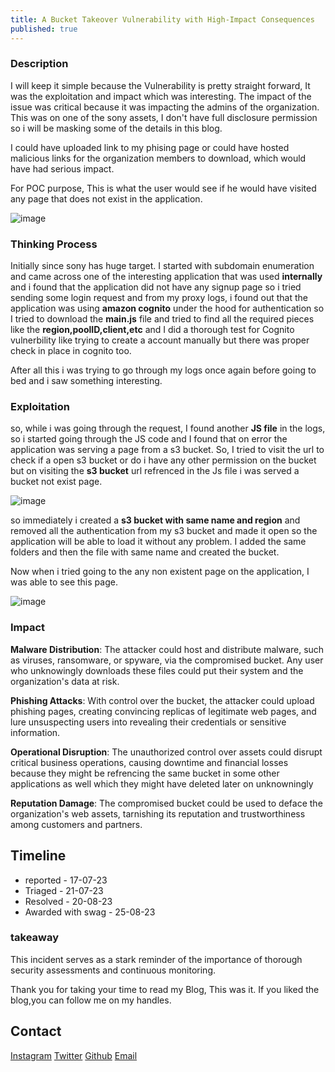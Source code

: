 ```yaml
---
title: A Bucket Takeover Vulnerability with High-Impact Consequences
published: true
---
```


### Description
I will keep it simple because the Vulnerability is pretty straight forward, It was the exploitation and impact which was interesting. The impact of the issue was critical because it was impacting the admins of the organization. This was on one of the sony assets, I don't have full disclosure permission so i will be masking some of the details in this blog.

I could have uploaded link to my phising page or could have hosted malicious links for the organization members to download, which would have had serious impact.

For POC purpose, This is what the user would see if he would have visited any page that does not exist in the application.

![image](https://github.com/Manikeshhhh/Manikeshhhh.github.io/assets/88855149/4cd84816-05c7-4f39-81d2-67759b739659)



### Thinking Process 

Initially since sony has huge target. I started with subdomain enumeration and came across one of the interesting application that was used **internally** and i found that the application did not have any signup page so i tried sending some login request and from my proxy logs, i found out that the application was using **amazon cognito** under the hood for authentication so I tried to download the **main.js** file and tried to find all the required pieces like the **region,poolID,client,etc** and I did a thorough test for Cognito vulnerbility like trying to create a account manually but there was proper check in place in cognito too.

After all this i was trying to go through my logs once again before going to bed and i saw something interesting.

### Exploitation

so, while i was going through the request, I found another **JS file** in the logs, so i started going through the JS code and I found that on error the application was serving a page from a s3 bucket. So, I tried to visit the url to check if a open s3 bucket or do i have any other permission on the bucket but on visiting the **s3 bucket** url refrenced in the Js file i was served a bucket not exist page.

![image](https://github.com/Manikeshhhh/Manikeshhhh.github.io/assets/88855149/30c51a72-11d7-4471-a545-02101329b494)

so immediately i created a **s3 bucket with same name and region** and removed all the authentication from my s3 bucket and made it open so the application will be able to load it without any problem. I added the same folders and then the file with same name and created the bucket.

Now when i tried going to the any non existent page on the application, I was able to see this page.

![image](https://github.com/Manikeshhhh/Manikeshhhh.github.io/assets/88855149/b801ed8a-a829-46ab-acfc-d26d1038c74a)




### Impact 

 **Malware Distribution**: The attacker could host and distribute malware, such as viruses, ransomware, or spyware, via the compromised bucket. Any user who unknowingly downloads these files could put their system and the organization's data at risk.

  **Phishing Attacks**: With control over the bucket, the attacker could upload phishing pages, creating convincing replicas of legitimate web pages, and lure unsuspecting users into revealing their credentials or sensitive information.


 **Operational Disruption**: The unauthorized control over assets could disrupt critical business operations, causing downtime and financial losses because they might be refrencing the same bucket in some other applications as well which they might have deleted later on unknowningly 

**Reputation Damage**: The compromised bucket could be used to deface the organization's web assets, tarnishing its reputation and trustworthiness among customers and partners.



## Timeline

- reported -  17-07-23
- Triaged  -  21-07-23
- Resolved -  20-08-23
- Awarded with swag -  25-08-23

### takeaway 
This incident serves as a stark reminder of the importance of thorough security assessments and continuous monitoring. 


Thank you for taking your time to read my Blog,
This was it. If you liked the blog,you can follow me on my handles.



## Contact 
[Instagram](https://www.instagram.com/manikeshh/)  [Twitter](https://twitter.com/X71n0/)  [Github](https://github.com/Manikeshhhh)
[Email](offsecmanikesh@gmail.com)
